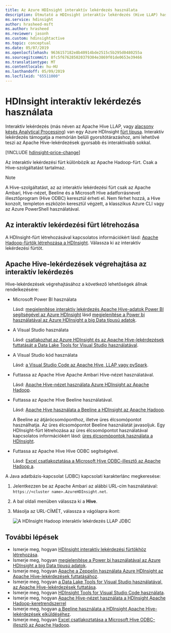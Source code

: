 ```yaml
---
title: Az Azure HDInsight interaktív lekérdezés használata
description: Útmutató a HDInsight interaktív lekérdezés (Hive LLAP) használata.
ms.service: hdinsight
author: hrasheed-msft
ms.author: hrasheed
ms.reviewer: jasonh
ms.custom: hdinsightactive
ms.topic: conceptual
ms.date: 05/07/2019
ms.openlocfilehash: 9636157182e8b40914bde2515c5b295d0480255a
ms.sourcegitcommit: 8fc5f676285020379304e3869f01de0653e39466
ms.translationtype: MT
ms.contentlocale: hu-HU
ms.lasthandoff: 05/09/2019
ms.locfileid: "65511000"
---
```

# <a name="use-interactive-query-with-hdinsight"></a>HDInsight interaktív lekérdezés használata
Interaktív lekérdezés (más néven az Apache Hive LLAP, vagy [alacsony késés Analytical Processing](https://cwiki.apache.org/confluence/display/Hive/LLAP)) van egy Azure HDInsight [fürt típusa](../hdinsight-hadoop-provision-linux-clusters.md#cluster-types). Interaktív lekérdezés támogatja a memórián belüli gyorsítótárazáshoz, ami lehetővé teszi az Apache Hive-lekérdezések gyorsabb és interaktívabb sokkal.

[!INCLUDE [hdinsight-price-change](../../../includes/hdinsight-enhancements.md)] 

Az interaktív lekérdezési fürt különbözik az Apache Hadoop-fürt. Csak a Hive-szolgáltatást tartalmaz. 

> [!NOTE]  
> A Hive-szolgáltatást, az az interaktív lekérdezési fürt csak az Apache Ambari, Hive-nézet, Beeline és a Microsoft Hive adatforrásnevet illesztőprogram (Hive ODBC) keresztül érheti el. Nem férhet hozzá, a Hive konzolt, templeton eszközön keresztül végzett, a klasszikus Azure CLI vagy az Azure PowerShell használatával. 

## <a name="create-an-interactive-query-cluster"></a>Az interaktív lekérdezési fürt létrehozása
A HDInsight-fürt létrehozásával kapcsolatos információkért lásd: [Apache Hadoop-fürtök létrehozása a HDInsight](../hdinsight-hadoop-provision-linux-clusters.md). Válassza ki az interaktív lekérdezési fürtöt.

## <a name="execute-apache-hive-queries-from-interactive-query"></a>Apache Hive-lekérdezések végrehajtása az interaktív lekérdezés
Hive-lekérdezések végrehajtásához a következő lehetőségek állnak rendelkezésére:

* Microsoft Power BI használata

    Lásd: [megjelenítése interaktív lekérdezés Apache Hive-adatok Power BI segítségével az Azure HDInsight](./apache-hadoop-connect-hive-power-bi-directquery.md) lásd [megjelenítése a Power bi használatával az Azure HDInsight a big Data típusú adatok](../hadoop/apache-hadoop-connect-hive-power-bi.md).

* A Visual Studio használata

    Lásd: [csatlakozhat az Azure HDInsight és az Apache Hive-lekérdezések futtatását a Data Lake Tools for Visual Studio használatával](../hadoop/apache-hadoop-visual-studio-tools-get-started.md#run-interactive-apache-hive-queries).

* A Visual Studio kód használata

    Lásd: [a Visual Studio Code az Apache Hive, LLAP vagy pySpark](../hdinsight-for-vscode.md).
* Futtassa az Apache Hive Apache Ambari Hive-nézet használatával.
  
    Lásd: [Apache Hive-nézet használata Azure HDInsight az Apache Hadoop](../hadoop/apache-hadoop-use-hive-ambari-view.md).

* Futtassa az Apache Hive Beeline használatával.
  
    Lásd: [Apache Hive használata a Beeline a HDInsight az Apache Hadoop](../hadoop/apache-hadoop-use-hive-beeline.md).
  
    A Beeline az átjárócsomóponthoz, illetve üres élcsomópontot használhatja. Az üres élcsomópontot Beeline használatát javasoljuk. Egy HDInsight-fürt létrehozása az üres élcsomópontot használatával kapcsolatos információkért lásd: [üres élcsomópontok használata a HDInsight](../hdinsight-apps-use-edge-node.md).
* Futtassa az Apache Hive Hive ODBC segítségével.
  
    Lásd: [Excel csatlakoztatása a Microsoft Hive ODBC-illesztő az Apache Hadoop a](../hadoop/apache-hadoop-connect-excel-hive-odbc-driver.md).

A Java adatbázis-kapcsolat (JDBC) kapcsolati karakterlánc megkeresése:

1. Jelentkezzen be az Apache Ambari az alábbi URL-cím használatával: `https://<cluster name>.AzureHDInsight.net`.
2. A bal oldali menüben válassza ki a **Hive**.
3. Másolja az URL-CÍMÉT, válassza a vágólapra ikont:
   
   ![A HDInsight Hadoop interaktív lekérdezés LLAP JDBC](./media/apache-interactive-query-get-started/hdinsight-hadoop-use-interactive-hive-jdbc.png)

## <a name="next-steps"></a>További lépések

* Ismerje meg, hogyan [HDInsight interaktív lekérdezési fürtökhöz létrehozása](../hdinsight-hadoop-provision-linux-clusters.md).
* Ismerje meg, hogyan [megjelenítése a Power bi használatával az Azure HDInsight a big Data típusú adatok](../hadoop/apache-hadoop-connect-hive-power-bi.md).
* Ismerje meg, hogyan [Apache a Zeppelin használata Azure HDInsight az Apache Hive-lekérdezések futtatásához](../hdinsight-connect-hive-zeppelin.md).
* Ismerje meg, hogyan [a Data Lake Tools for Visual Studio használatával, az Apache Hive-lekérdezések futtatása](../hadoop/apache-hadoop-visual-studio-tools-get-started.md#run-interactive-apache-hive-queries).
* Ismerje meg, hogyan [HDInsight Tools for Visual Studio Code használata](../hdinsight-for-vscode.md).
* Ismerje meg, hogyan [Apache Hive-nézet használata a HDInsight Apache Hadoop-keretrendszerrel](../hadoop/apache-hadoop-use-hive-ambari-view.md)
* Ismerje meg, hogyan [a Beeline használata a HDInsight Apache Hive-lekérdezések elküldéséhez](../hadoop/apache-hadoop-use-hive-beeline.md).
* Ismerje meg, hogyan [Excel csatlakoztatása a Microsoft Hive ODBC-illesztő az Apache Hadoop](../hadoop/apache-hadoop-connect-excel-hive-odbc-driver.md).

